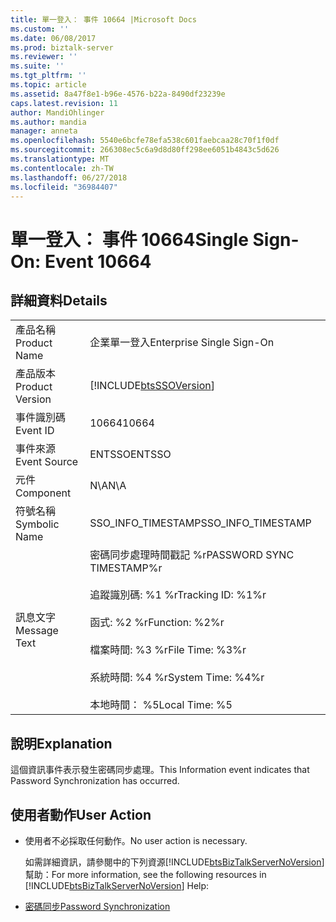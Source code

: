 ```yaml
---
title: 單一登入： 事件 10664 |Microsoft Docs
ms.custom: ''
ms.date: 06/08/2017
ms.prod: biztalk-server
ms.reviewer: ''
ms.suite: ''
ms.tgt_pltfrm: ''
ms.topic: article
ms.assetid: 8a47f8e1-b96e-4576-b22a-8490df23239e
caps.latest.revision: 11
author: MandiOhlinger
ms.author: mandia
manager: anneta
ms.openlocfilehash: 5540e6bcfe78efa538c601faebcaa28c70f1f0df
ms.sourcegitcommit: 266308ec5c6a9d8d80ff298ee6051b4843c5d626
ms.translationtype: MT
ms.contentlocale: zh-TW
ms.lasthandoff: 06/27/2018
ms.locfileid: "36984407"
---
```

# <a name="single-sign-on-event-10664"></a><span data-ttu-id="2cb28-102">單一登入： 事件 10664</span><span class="sxs-lookup"><span data-stu-id="2cb28-102">Single Sign-On: Event 10664</span></span>
## <a name="details"></a><span data-ttu-id="2cb28-103">詳細資料</span><span class="sxs-lookup"><span data-stu-id="2cb28-103">Details</span></span>  

|                 |                                                                                                                                                                         |
|-----------------|-------------------------------------------------------------------------------------------------------------------------------------------------------------------------|
|  <span data-ttu-id="2cb28-104">產品名稱</span><span class="sxs-lookup"><span data-stu-id="2cb28-104">Product Name</span></span>   |                                                                        <span data-ttu-id="2cb28-105">企業單一登入</span><span class="sxs-lookup"><span data-stu-id="2cb28-105">Enterprise Single Sign-On</span></span>                                                                        |
| <span data-ttu-id="2cb28-106">產品版本</span><span class="sxs-lookup"><span data-stu-id="2cb28-106">Product Version</span></span> |                                                       [!INCLUDE[btsSSOVersion](../includes/btsssoversion-md.md)]                                                        |
|    <span data-ttu-id="2cb28-107">事件識別碼</span><span class="sxs-lookup"><span data-stu-id="2cb28-107">Event ID</span></span>     |                                                                                  <span data-ttu-id="2cb28-108">10664</span><span class="sxs-lookup"><span data-stu-id="2cb28-108">10664</span></span>                                                                                  |
|  <span data-ttu-id="2cb28-109">事件來源</span><span class="sxs-lookup"><span data-stu-id="2cb28-109">Event Source</span></span>   |                                                                                 <span data-ttu-id="2cb28-110">ENTSSO</span><span class="sxs-lookup"><span data-stu-id="2cb28-110">ENTSSO</span></span>                                                                                  |
|    <span data-ttu-id="2cb28-111">元件</span><span class="sxs-lookup"><span data-stu-id="2cb28-111">Component</span></span>    |                                                                                   <span data-ttu-id="2cb28-112">N\A</span><span class="sxs-lookup"><span data-stu-id="2cb28-112">N\A</span></span>                                                                                   |
|  <span data-ttu-id="2cb28-113">符號名稱</span><span class="sxs-lookup"><span data-stu-id="2cb28-113">Symbolic Name</span></span>  |                                                                           <span data-ttu-id="2cb28-114">SSO_INFO_TIMESTAMP</span><span class="sxs-lookup"><span data-stu-id="2cb28-114">SSO_INFO_TIMESTAMP</span></span>                                                                            |
|  <span data-ttu-id="2cb28-115">訊息文字</span><span class="sxs-lookup"><span data-stu-id="2cb28-115">Message Text</span></span>   | <span data-ttu-id="2cb28-116">密碼同步處理時間戳記 %r</span><span class="sxs-lookup"><span data-stu-id="2cb28-116">PASSWORD SYNC TIMESTAMP%r</span></span><br /><br /> <span data-ttu-id="2cb28-117">追蹤識別碼: %1 %r</span><span class="sxs-lookup"><span data-stu-id="2cb28-117">Tracking ID: %1%r</span></span><br /><br /> <span data-ttu-id="2cb28-118">函式: %2 %r</span><span class="sxs-lookup"><span data-stu-id="2cb28-118">Function: %2%r</span></span><br /><br /> <span data-ttu-id="2cb28-119">檔案時間: %3 %r</span><span class="sxs-lookup"><span data-stu-id="2cb28-119">File Time: %3%r</span></span><br /><br /> <span data-ttu-id="2cb28-120">系統時間: %4 %r</span><span class="sxs-lookup"><span data-stu-id="2cb28-120">System Time: %4%r</span></span><br /><br /> <span data-ttu-id="2cb28-121">本地時間： %5</span><span class="sxs-lookup"><span data-stu-id="2cb28-121">Local Time: %5</span></span> |

## <a name="explanation"></a><span data-ttu-id="2cb28-122">說明</span><span class="sxs-lookup"><span data-stu-id="2cb28-122">Explanation</span></span>  
 <span data-ttu-id="2cb28-123">這個資訊事件表示發生密碼同步處理。</span><span class="sxs-lookup"><span data-stu-id="2cb28-123">This Information event indicates that Password Synchronization has occurred.</span></span>  

## <a name="user-action"></a><span data-ttu-id="2cb28-124">使用者動作</span><span class="sxs-lookup"><span data-stu-id="2cb28-124">User Action</span></span>  

- <span data-ttu-id="2cb28-125">使用者不必採取任何動作。</span><span class="sxs-lookup"><span data-stu-id="2cb28-125">No user action is necessary.</span></span>  

  <span data-ttu-id="2cb28-126">如需詳細資訊，請參閱中的下列資源[!INCLUDE[btsBizTalkServerNoVersion](../includes/btsbiztalkservernoversion-md.md)]幫助：</span><span class="sxs-lookup"><span data-stu-id="2cb28-126">For more information, see the following resources in [!INCLUDE[btsBizTalkServerNoVersion](../includes/btsbiztalkservernoversion-md.md)] Help:</span></span>  

- [<span data-ttu-id="2cb28-127">密碼同步</span><span class="sxs-lookup"><span data-stu-id="2cb28-127">Password Synchronization</span></span>](../core/password-synchronization2.md)
